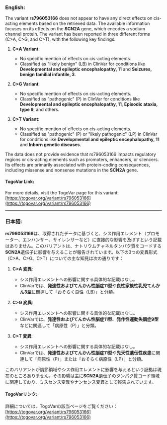 ### English:
The variant **rs796053166** does not appear to have any direct effects on cis-acting elements based on the retrieved data. The available information focuses on its effects on the **SCN2A** gene, which encodes a sodium channel protein. The variant has been reported in three different forms (C>A, C>G, and C>T), with the following key findings:

1. **C>A Variant**:
   - No specific mention of effects on cis-acting elements.
   - Classified as "likely benign" (LB) in ClinVar for conditions like **Developmental and epileptic encephalopathy, 11** and **Seizures, benign familial infantile, 3**.

2. **C>G Variant**:
   - No specific mention of effects on cis-acting elements.
   - Classified as "pathogenic" (P) in ClinVar for conditions like **Developmental and epileptic encephalopathy, 11**, **Episodic ataxia, type 9**, and others.

3. **C>T Variant**:
   - No specific mention of effects on cis-acting elements.
   - Classified as "pathogenic" (P) or "likely pathogenic" (LP) in ClinVar for conditions like **Developmental and epileptic encephalopathy, 11** and **Inborn genetic diseases**.

The data does not provide evidence that rs796053166 impacts regulatory regions or cis-acting elements such as promoters, enhancers, or silencers. Its effects are primarily associated with protein-coding consequences, including missense and nonsense mutations in the **SCN2A** gene.

#### TogoVar Link:
For more details, visit the TogoVar page for this variant: [https://togovar.org/variant/rs796053166](https://togovar.org/variant/rs796053166)

---

### 日本語:
**rs796053166**は、取得されたデータに基づくと、シス作用エレメント（プロモーター、エンハンサー、サイレンサーなど）に直接的な影響を及ぼすという記載はありません。このバリアントは、ナトリウムチャネルタンパク質をコードする**SCN2A**遺伝子に影響を与えることが報告されています。以下の3つの変異形式（C>A、C>G、C>T）についての主な知見は次の通りです：

1. **C>A 変異**:
   - シス作用エレメントへの影響に関する具体的な記載はなし。
   - ClinVarでは、**発達性およびてんかん性脳症11型**や**良性家族性乳児てんかん3型**に関連して「おそらく良性（LB）」と分類。

2. **C>G 変異**:
   - シス作用エレメントへの影響に関する具体的な記載はなし。
   - ClinVarでは、**発達性およびてんかん性脳症11型**、**発作性運動失調症9型**などに関連して「病原性（P）」と分類。

3. **C>T 変異**:
   - シス作用エレメントへの影響に関する具体的な記載はなし。
   - ClinVarでは、**発達性およびてんかん性脳症11型**や**先天性遺伝性疾患**に関連して「病原性（P）」または「おそらく病原性（LP）」と分類。

このバリアントが調節領域やシス作用エレメントに影響を与えるという証拠は現在のところありません。その影響は主に**SCN2A**遺伝子のタンパク質コード領域に関連しており、ミスセンス変異やナンセンス変異として報告されています。

#### TogoVarリンク:
詳細については、TogoVarの該当ページをご覧ください：[https://togovar.org/variant/rs796053166](https://togovar.org/variant/rs796053166)